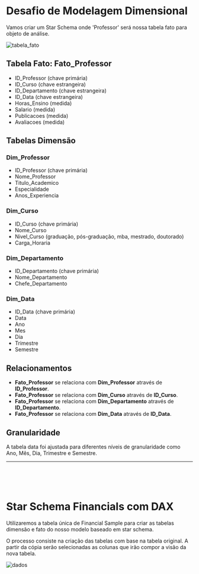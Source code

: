 # Desafio de Modelagem Dimensional

Vamos criar um Star Schema onde 'Professor' será nossa tabela fato para objeto de análise.

![tabela_fato](https://github.com/devcaiada/star-schema-professor/blob/main/assets/Fato_Professor.png?raw=true)

## Tabela Fato: Fato_Professor

- ID_Professor (chave primária)
- ID_Curso (chave estrangeira)
- ID_Departamento (chave estrangeira)
- ID_Data (chave estrangeira)
- Horas_Ensino (medida)
- Salario (medida)
- Publicacoes (medida)
- Avaliacoes (medida)

## Tabelas Dimensão

### Dim_Professor

- ID_Professor (chave primária)
- Nome_Professor
- Titulo_Academico
- Especialidade
- Anos_Experiencia

### Dim_Curso

- ID_Curso (chave primária)
- Nome_Curso
- Nivel_Curso (graduação, pós-graduação, mba, mestrado, doutorado)
- Carga_Horaria

### Dim_Departamento

- ID_Departamento (chave primária)
- Nome_Departamento
- Chefe_Departamento

### Dim_Data

- ID_Data (chave primária)
- Data
- Ano
- Mes
- Dia
- Trimestre
- Semestre

## Relacionamentos

- **Fato_Professor** se relaciona com **Dim_Professor** através de **ID_Professor**.
- **Fato_Professor** se relaciona com **Dim_Curso** através de **ID_Curso**.
- **Fato_Professor** se relaciona com **Dim_Departamento** através de **ID_Departamento**.
- **Fato_Professor** se relaciona com **Dim_Data** através de **ID_Data**.

## Granularidade

A tabela data foi ajustada para diferentes níveis de granularidade como Ano, Mês, Dia, Trimestre e Semestre.

---
<br>
<br>
</br>


# Star Schema Financials com DAX

Utilizaremos a tabela única de Financial Sample para criar as tabelas dimensão e fato do nosso modelo baseado em star schema.

O processo consiste na criação das tabelas com base na tabela original. A partir da cópia serão selecionadas as colunas que irão compor a visão da nova tabela.

![dados]()
